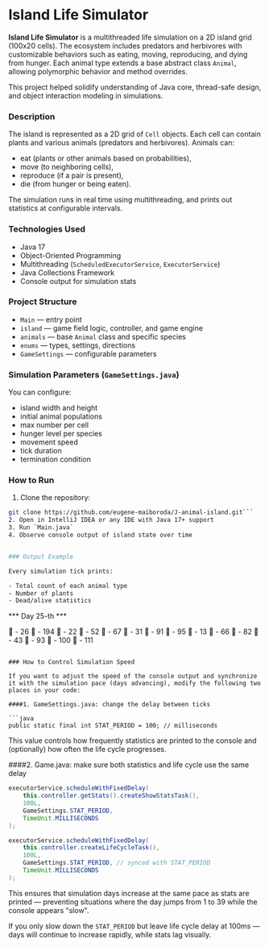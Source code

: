 # Island Life Simulator 

**Island Life Simulator** is a multithreaded life simulation on a 2D island grid (100x20 cells). The ecosystem includes predators and herbivores with customizable behaviors such as eating, moving, reproducing, and dying from hunger. Each animal type extends a base abstract class `Animal`, allowing polymorphic behavior and method overrides.

This project helped solidify understanding of Java core, thread-safe design, and object interaction modeling in simulations.


### Description

The island is represented as a 2D grid of `Cell` objects. Each cell can contain plants and various animals (predators and herbivores). Animals can:

- eat (plants or other animals based on probabilities),
- move (to neighboring cells),
- reproduce (if a pair is present),
- die (from hunger or being eaten).

The simulation runs in real time using multithreading, and prints out statistics at configurable intervals.


### Technologies Used

- Java 17
- Object-Oriented Programming
- Multithreading (`ScheduledExecutorService`, `ExecutorService`)
- Java Collections Framework
- Console output for simulation stats


### Project Structure

- `Main` — entry point
- `island` — game field logic, controller, and game engine
- `animals` — base `Animal` class and specific species
- `enums` — types, settings, directions
- `GameSettings` — configurable parameters


### Simulation Parameters (`GameSettings.java`)

You can configure:

- island width and height
- initial animal populations
- max number per cell
- hunger level per species
- movement speed
- tick duration
- termination condition


### How to Run

1. Clone the repository:
```bash
git clone https://github.com/eugene-maiboroda/J-animal-island.git```
2. Open in IntelliJ IDEA or any IDE with Java 17+ support
3. Run `Main.java`
4. Observe console output of island state over time


### Output Example

Every simulation tick prints:

- Total count of each animal type
- Number of plants
- Dead/alive statistics

```
*** Day 25-th ***

🐗 - 26
🐻 - 194
🐛 - 22
🐐 - 52
🐎 - 67
🐍 - 31
🌱 - 91
🐑 - 95
🐇 - 13
🦆 - 66
🦌 - 82
🦊 - 43
🦅 - 93
🐃 - 100
🐁 - 111
```

### How to Control Simulation Speed

If you want to adjust the speed of the console output and synchronize it with the simulation pace (days advancing), modify the following two places in your code:

####1. GameSettings.java: change the delay between ticks

```java
public static final int STAT_PERIOD = 100; // milliseconds
```

This value controls how frequently statistics are printed to the console and (optionally) how often the life cycle progresses.

 ####2. Game.java: make sure both statistics and life cycle use the same delay

```java
executorService.scheduleWithFixedDelay(
    this.controller.getStats().createShowStatsTask(),
    100L,
    GameSettings.STAT_PERIOD,
    TimeUnit.MILLISECONDS
);

executorService.scheduleWithFixedDelay(
    this.controller.createLifeCycleTask(),
    100L,
    GameSettings.STAT_PERIOD, // synced with STAT_PERIOD
    TimeUnit.MILLISECONDS
);
```

This ensures that simulation days increase at the same pace as stats are printed — preventing situations where the day jumps from 1 to 39 while the console appears "slow".

If you only slow down the `STAT_PERIOD` but leave life cycle delay at 100ms — days will continue to increase rapidly, while stats lag visually.

